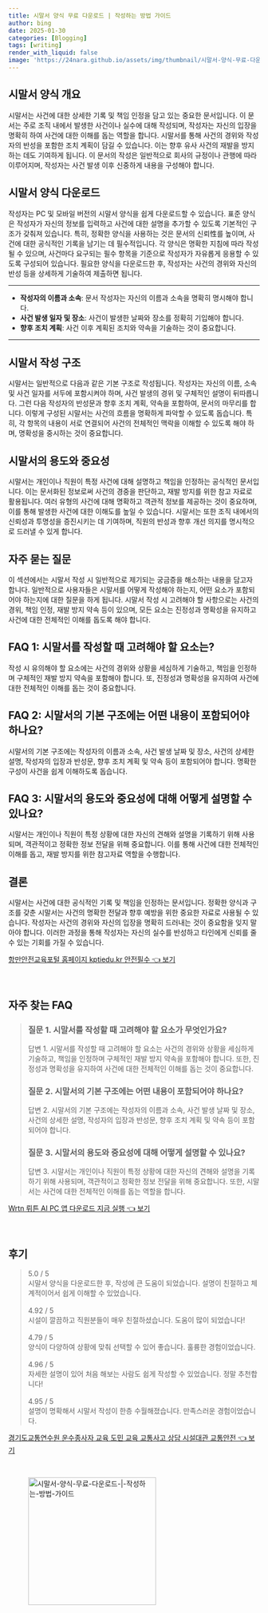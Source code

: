 ```yaml
---
title: 시말서 양식 무료 다운로드 | 작성하는 방법 가이드
author: bing
date: 2025-01-30
categories: [Blogging]
tags: [writing]
render_with_liquid: false
image: 'https://24nara.github.io/assets/img/thumbnail/시말서-양식-무료-다운로드-|-작성하는-방법-가이드.webp'
---
```



<h2 id='시말서_양식_개요'>시말서 양식 개요</h2>

<p>시말서는 사건에 대한 상세한 기록 및 책임 인정을 담고 있는 중요한 문서입니다. 이 문서는 주로 조직 내에서 발생한 사건이나 실수에 대해 작성되며, 작성자는 자신의 입장을 명확히 하여 사건에 대한 이해를 돕는 역할을 합니다. 시말서를 통해 사건의 경위와 작성자의 반성을 포함한 조치 계획이 담길 수 있습니다. 이는 향후 유사 사건의 재발을 방지하는 데도 기여하게 됩니다. 이 문서의 작성은 일반적으로 회사의 규정이나 관행에 따라 이루어지며, 작성자는 사건 발생 이후 신중하게 내용을 구성해야 합니다.</p>

<h2 id='시말서_양식_다운로드'>시말서 양식 다운로드</h2>

<p>작성자는 PC 및 모바일 버전의 시말서 양식을 쉽게 다운로드할 수 있습니다. 표준 양식은 작성자가 자신의 정보를 입력하고 사건에 대한 설명을 추가할 수 있도록 기본적인 구조가 갖춰져 있습니다. 특히, 정확한 양식을 사용하는 것은 문서의 신뢰性를 높이며, 사건에 대한 공식적인 기록을 남기는 데 필수적입니다. 각 양식은 명확한 지침에 따라 작성될 수 있으며, 사건마다 요구되는 필수 항목을 기준으로 작성자가 자유롭게 응용할 수 있도록 구성되어 있습니다. 필요한 양식을 다운로드한 후, 작성자는 사건의 경위와 자신의 반성 등을 상세하게 기술하여 제출하면 됩니다.</p>

<hr />

<ul>
    <li><b>작성자의 이름과 소속</b>: 문서 작성자는 자신의 이름과 소속을 명확히 명시해야 합니다.</li>
    <li><b>사건 발생 일자 및 장소</b>: 사건이 발생한 날짜와 장소를 정확히 기입해야 합니다.</li>
    <li><b>향후 조치 계획</b>: 사건 이후 계획된 조치와 약속을 기술하는 것이 중요합니다.</li>
</ul>

<hr />

<h2 id='시말서_작성_구조'>시말서 작성 구조</h2>

<p>시말서는 일반적으로 다음과 같은 기본 구조로 작성됩니다. 작성자는 자신의 이름, 소속 및 사건 일자를 서두에 포함시켜야 하며, 사건 발생의 경위 및 구체적인 설명이 뒤따릅니다. 그런 다음 작성자의 반성문과 향후 조치 계획, 약속을 포함하여, 문서의 마무리를 합니다. 이렇게 구성된 시말서는 사건의 흐름을 명확하게 파악할 수 있도록 돕습니다. 특히, 각 항목의 내용이 서로 연결되어 사건의 전체적인 맥락을 이해할 수 있도록 해야 하며, 명확성을 중시하는 것이 중요합니다.</p>

<h2 id='시말서의_용도와_중요성'>시말서의 용도와 중요성</h2>

<p>시말서는 개인이나 직원이 특정 사건에 대해 설명하고 책임을 인정하는 공식적인 문서입니다. 이는 문서화된 정보로써 사건의 경중을 판단하고, 재발 방지를 위한 참고 자료로 활용됩니다. 여러 유형의 사건에 대해 명확하고 객관적 정보를 제공하는 것이 중요하며, 이를 통해 발생한 사건에 대한 이해도를 높일 수 있습니다. 시말서는 또한 조직 내에서의 신뢰성과 투명성을 증진시키는 데 기여하며, 직원의 반성과 향후 개선 의지를 명시적으로 드러낼 수 있게 합니다.</p>

<h2 id='자주_묻는_질문'>자주 묻는 질문</h2>

<p>이 섹션에서는 시말서 작성 시 일반적으로 제기되는 궁금증을 해소하는 내용을 담고자 합니다. 일반적으로 사용자들은 시말서를 어떻게 작성해야 하는지, 어떤 요소가 포함되어야 하는지에 대한 질문을 하게 됩니다. 시말서 작성 시 고려해야 할 사항으로는 사건의 경위, 책임 인정, 재발 방지 약속 등이 있으며, 모든 요소는 진정성과 명확성을 유지하고 사건에 대한 전체적인 이해를 돕도록 해야 합니다.</p>

<h2 id='FAQ1'>FAQ 1: 시말서를 작성할 때 고려해야 할 요소는?</h2>

<p>작성 시 유의해야 할 요소에는 사건의 경위와 상황을 세심하게 기술하고, 책임을 인정하며 구체적인 재발 방지 약속을 포함해야 합니다. 또, 진정성과 명확성을 유지하여 사건에 대한 전체적인 이해를 돕는 것이 중요합니다.</p>

<h2 id='FAQ2'>FAQ 2: 시말서의 기본 구조에는 어떤 내용이 포함되어야 하나요?</h2>

<p>시말서의 기본 구조에는 작성자의 이름과 소속, 사건 발생 날짜 및 장소, 사건의 상세한 설명, 작성자의 입장과 반성문, 향후 조치 계획 및 약속 등이 포함되어야 합니다. 명확한 구성이 사건을 쉽게 이해하도록 돕습니다.</p>

<h2 id='FAQ3'>FAQ 3: 시말서의 용도와 중요성에 대해 어떻게 설명할 수 있나요?</h2>

<p>시말서는 개인이나 직원이 특정 상황에 대한 자신의 견해와 설명을 기록하기 위해 사용되며, 객관적이고 정확한 정보 전달을 위해 중요합니다. 이를 통해 사건에 대한 전체적인 이해를 돕고, 재발 방지를 위한 참고자료 역할을 수행합니다.</p>

<h2 id='결론'>결론</h2>

<p>시말서는 사건에 대한 공식적인 기록 및 책임을 인정하는 문서입니다. 정확한 양식과 구조를 갖춘 시말서는 사건의 명확한 전달과 향후 예방을 위한 중요한 자료로 사용될 수 있습니다. 작성자는 사건의 경위와 자신의 입장을 명확히 드러내는 것이 중요함을 잊지 말아야 합니다. 이러한 과정을 통해 작성자는 자신의 실수를 반성하고 타인에게 신뢰를 줄 수 있는 기회를 가질 수 있습니다.</p>


<p><a class="click-button" title="항만안전교육포털 홈페이지 kptiedu.kr 안전필수" href="https://24nara.github.io/posts/%ED%95%AD%EB%A7%8C%EC%95%88%EC%A0%84%EA%B5%90%EC%9C%A1%ED%8F%AC%ED%84%B8-%ED%99%88%ED%8E%98%EC%9D%B4%EC%A7%80-kptiedu.kr-%EC%95%88%EC%A0%84%ED%95%84%EC%88%98/" rel="dofollow">항만안전교육포털 홈페이지 kptiedu.kr 안전필수 👈 보기</a></p><br>
<h2 id='자주_찾는_FAQ'>자주 찾는 FAQ</h2>
<div itemscope="" itemtype="https://schema.org/FAQPage"> 
<blockquote> 
<div itemscope="" itemprop="mainEntity" itemtype="https://schema.org/Question"> 
<h3 itemprop="name">질문 1. 시말서를 작성할 때 고려해야 할 요소가 무엇인가요?</h3> 
<div itemscope="" itemprop="acceptedAnswer" itemtype="https://schema.org/Answer"> 
<span itemprop="text"> 
<p>답변 1. 시말서를 작성할 때 고려해야 할 요소는 사건의 경위와 상황을 세심하게 기술하고, 책임을 인정하며 구체적인 재발 방지 약속을 포함해야 합니다. 또한, 진정성과 명확성을 유지하여 사건에 대한 전체적인 이해를 돕는 것이 중요합니다.</p> 
</span> 
</div> 
</div> 

<div itemscope="" itemprop="mainEntity" itemtype="https://schema.org/Question"> 
<h3 itemprop="name">질문 2. 시말서의 기본 구조에는 어떤 내용이 포함되어야 하나요?</h3> 
<div itemscope="" itemprop="acceptedAnswer" itemtype="https://schema.org/Answer"> 
<span itemprop="text"> 
<p>답변 2. 시말서의 기본 구조에는 작성자의 이름과 소속, 사건 발생 날짜 및 장소, 사건의 상세한 설명, 작성자의 입장과 반성문, 향후 조치 계획 및 약속 등이 포함되어야 합니다.</p> 
</span> 
</div> 
</div> 

<div itemscope="" itemprop="mainEntity" itemtype="https://schema.org/Question"> 
<h3 itemprop="name">질문 3. 시말서의 용도와 중요성에 대해 어떻게 설명할 수 있나요?</h3> 
<div itemscope="" itemprop="acceptedAnswer" itemtype="https://schema.org/Answer"> 
<span itemprop="text"> 
<p>답변 3. 시말서는 개인이나 직원이 특정 상황에 대한 자신의 견해와 설명을 기록하기 위해 사용되며, 객관적이고 정확한 정보 전달을 위해 중요합니다. 또한, 시말서는 사건에 대한 전체적인 이해를 돕는 역할을 합니다.</p> 
</span> 
</div> 
</div> 

</blockquote> 
</div>
<p><a class="click-button" title="Wrtn 뤼튼 AI PC 앱 다운로드 지금 실행" href="https://24nara.github.io/posts/Wrtn-%EB%A4%BC%ED%8A%BC-AI-PC-%EC%95%B1-%EB%8B%A4%EC%9A%B4%EB%A1%9C%EB%93%9C-%EC%A7%80%EA%B8%88-%EC%8B%A4%ED%96%89/" rel="dofollow">Wrtn 뤼튼 AI PC 앱 다운로드 지금 실행 👈 보기</a></p><br>
<h2 id='후기'>후기</h2>
<div itemscope itemtype="https://schema.org/Product">
  <blockquote>
  <div itemprop="review" itemscope itemtype="https://schema.org/Review">
      <div itemprop="reviewRating" itemscope itemtype="https://schema.org/Rating"> <span itemprop="ratingValue">5.0</span> / <span itemprop="bestRating">5</span> </div>
      <span itemprop="reviewBody">시말서 양식을 다운로드한 후, 작성에 큰 도움이 되었습니다. 설명이 친절하고 체계적이어서 쉽게 이해할 수 있었습니다.</span>
  </div>
  <br>
  <div itemprop="review" itemscope itemtype="https://schema.org/Review">
      <div itemprop="reviewRating" itemscope itemtype="https://schema.org/Rating"> <span itemprop="ratingValue">4.92</span> / <span itemprop="bestRating">5</span> </div>
      <span itemprop="reviewBody">시설이 깔끔하고 직원분들이 매우 친절하셨습니다. 도움이 많이 되었습니다!</span>
  </div>
  <br>
  <div itemprop="review" itemscope itemtype="https://schema.org/Review">
      <div itemprop="reviewRating" itemscope itemtype="https://schema.org/Rating"> <span itemprop="ratingValue">4.79</span> / <span itemprop="bestRating">5</span> </div>
      <span itemprop="reviewBody">양식이 다양하여 상황에 맞춰 선택할 수 있어 좋습니다. 훌륭한 경험이었습니다.</span>
  </div>
  <br>
  <div itemprop="review" itemscope itemtype="https://schema.org/Review">
      <div itemprop="reviewRating" itemscope itemtype="https://schema.org/Rating"> <span itemprop="ratingValue">4.96</span> / <span itemprop="bestRating">5</span> </div>
      <span itemprop="reviewBody">자세한 설명이 있어 처음 해보는 사람도 쉽게 작성할 수 있었습니다. 정말 추천합니다!</span>
  </div>
  <br>
  <div itemprop="review" itemscope itemtype="https://schema.org/Review">
      <div itemprop="reviewRating" itemscope itemtype="https://schema.org/Rating"> <span itemprop="ratingValue">4.95</span> / <span itemprop="bestRating">5</span> </div>
      <span itemprop="reviewBody">설명이 명확해서 시말서 작성이 한층 수월해졌습니다. 만족스러운 경험이었습니다.</span>
  </div>
  </blockquote>
</div>
<p><a class="click-button" title="경기도교통연수원 운수종사자 교육 도민 교육 교통사고 상담 시설대관 교통안전" href="https://24nara.github.io/posts/%EA%B2%BD%EA%B8%B0%EB%8F%84%EA%B5%90%ED%86%B5%EC%97%B0%EC%88%98%EC%9B%90-%EC%9A%B4%EC%88%98%EC%A2%85%EC%82%AC%EC%9E%90-%EA%B5%90%EC%9C%A1-%EB%8F%84%EB%AF%BC-%EA%B5%90%EC%9C%A1-%EA%B5%90%ED%86%B5%EC%82%AC%EA%B3%A0-%EC%83%81%EB%8B%B4-%EC%8B%9C%EC%84%A4%EB%8C%80%EA%B4%80-%EA%B5%90%ED%86%B5%EC%95%88%EC%A0%84/" rel="dofollow">경기도교통연수원 운수종사자 교육 도민 교육 교통사고 상담 시설대관 교통안전 👈 보기</a></p><br>
<figure class="image"><img src="https://24nara.github.io/assets/img/thumbnail/시말서-양식-무료-다운로드-|-작성하는-방법-가이드.webp" alt="시말서-양식-무료-다운로드-|-작성하는-방법-가이드" width="256" height="256"></figure>